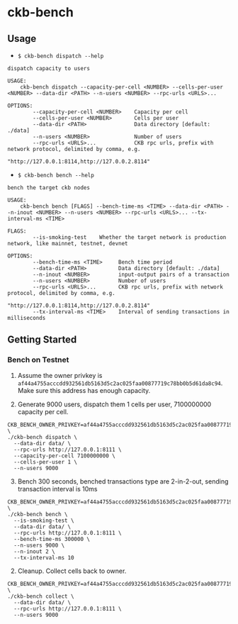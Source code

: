 # ckb-bench

## Usage

* `$ ckb-bench dispatch --help`

```
dispatch capacity to users

USAGE:
    ckb-bench dispatch --capacity-per-cell <NUMBER> --cells-per-user <NUMBER> --data-dir <PATH> --n-users <NUMBER> --rpc-urls <URLS>...

OPTIONS:
        --capacity-per-cell <NUMBER>    Capacity per cell
        --cells-per-user <NUMBER>       Cells per user
        --data-dir <PATH>               Data directory [default: ./data]
        --n-users <NUMBER>              Number of users
        --rpc-urls <URLS>...            CKB rpc urls, prefix with network protocol, delimited by comma, e.g.
                                        "http://127.0.0.1:8114,http://127.0.0.2.8114"
```

* `$ ckb-bench bench --help`

```
bench the target ckb nodes

USAGE:
    ckb-bench bench [FLAGS] --bench-time-ms <TIME> --data-dir <PATH> --n-inout <NUMBER> --n-users <NUMBER> --rpc-urls <URLS>... --tx-interval-ms <TIME>

FLAGS:
        --is-smoking-test    Whether the target network is production network, like mainnet, testnet, devnet

OPTIONS:
        --bench-time-ms <TIME>     Bench time period
        --data-dir <PATH>          Data directory [default: ./data]
        --n-inout <NUMBER>         input-output pairs of a transaction
        --n-users <NUMBER>         Number of users
        --rpc-urls <URLS>...       CKB rpc urls, prefix with network protocol, delimited by comma, e.g.
                                   "http://127.0.0.1:8114,http://127.0.0.2.8114"
        --tx-interval-ms <TIME>    Interval of sending transactions in milliseconds
```

## Getting Started

### Bench on Testnet

1. Assume the owner privkey is `af44a4755acccdd932561db5163d5c2ac025faa00877719c78bb0b5d61da8c94`. Make sure this address has enough capacity.

2. Generate 9000 users, dispatch them 1 cells per user, 7100000000 capacity per cell.

  ```shell
  CKB_BENCH_OWNER_PRIVKEY=af44a4755acccdd932561db5163d5c2ac025faa00877719c78bb0b5d61da8c94 \
  ./ckb-bench dispatch \
    --data-dir data/ \
    --rpc-urls http://127.0.0.1:8111 \
    --capacity-per-cell 7100000000 \
    --cells-per-user 1 \
    --n-users 9000
  ```

3. Bench 300 seconds, benched transactions type are 2-in-2-out, sending transaction interval is 10ms

  ```shell
  CKB_BENCH_OWNER_PRIVKEY=af44a4755acccdd932561db5163d5c2ac025faa00877719c78bb0b5d61da8c94 \
  ./ckb-bench bench \
    --is-smoking-test \
    --data-dir data/ \
    --rpc-urls http://127.0.0.1:8111 \
    --bench-time-ms 300000 \
    --n-users 9000 \
    --n-inout 2 \
    --tx-interval-ms 10
  ```

2. Cleanup. Collect cells back to owner.

  ```shell
  CKB_BENCH_OWNER_PRIVKEY=af44a4755acccdd932561db5163d5c2ac025faa00877719c78bb0b5d61da8c94 \
  ./ckb-bench collect \
    --data-dir data/ \
    --rpc-urls http://127.0.0.1:8111 \
    --n-users 9000
  ```
